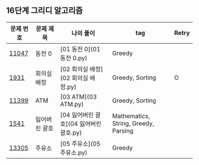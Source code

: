 ## 16단계 그리디 알고리즘

|문제 번호|문제 제목|나의 풀이|tag|Retry|
|---|---|---|---|---|
[11047](https://www.acmicpc.net/problem/11047)|동전 0|[01 동전 0](01 동전 0.py)|Greedy|
[1931](https://www.acmicpc.net/problem/1931)|회의실 배정|[02 회의실 배정](02 회의실 배정.py)|Greedy, Sorting|O
[11399](https://www.acmicpc.net/problem/11399)|ATM|[03 ATM](03 ATM.py)|Greedy, Sorting|
[1541](https://www.acmicpc.net/problem/1541)|잃어버린 괄호|[04 잃어버린 괄호](04 잃어버린 괄호.py)|Mathematics, String, Greedy, Parsing|
[13305](https://www.acmicpc.net/problem/13305)|주유소|[05 주유소](05 주유소.py)|Greedy|